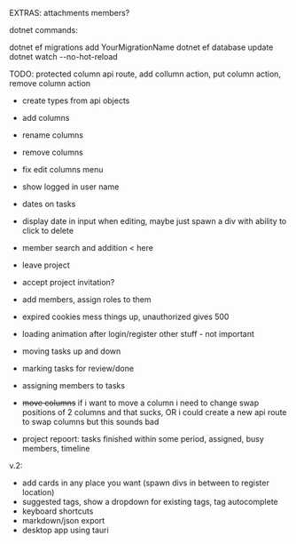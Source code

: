 
EXTRAS:
attachments
members?

dotnet commands:

dotnet ef migrations add YourMigrationName
dotnet ef database update
dotnet watch --no-hot-reload

TODO:
protected column api route, add collumn action, put column action, remove column action
- create types from api objects
- add columns
- rename columns
- remove columns
- fix edit columns menu
- show logged in user name
- dates on tasks
- display date in input when editing, maybe just spawn a div with ability to click to delete
- member search and addition  < here
- leave project
- accept project invitation?
- add members, assign roles to them
- expired cookies mess things up, unauthorized gives 500
- loading animation after login/register other stuff - not important
- moving tasks up and down
- marking tasks for review/done
- assigning members to tasks
- ~~move columns~~ if i want to move a column i need to change swap positions of 2 columns and that sucks, OR i could create a new api route to swap columns but this sounds bad

- project repoort: tasks finished within some period, assigned, busy members, timeline

v.2:
- add cards in any place you want (spawn divs in between to register location)
- suggested tags, show a dropdown for existing tags, tag autocomplete
- keyboard shortcuts
- markdown/json export
- desktop app using tauri
